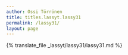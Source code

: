 ```yaml
---
author: Ossi Törrönen
title: titles.lassyt.lassy31
permalink: /lassy31/
layout: page
---
```

{% translate_file _lassyt/lassy31/lassy31.md %}